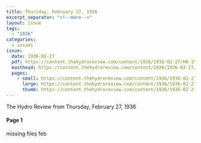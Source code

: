 ```yaml
---
title: Thursday, February 27, 1936
excerpt_separator: "<!--more-->"
layout: issue
tags:
  - "1936"
categories:
  - issues
issue:
  date: 1936-02-27
  pdf: https://content.thehydroreview.com/content/1936/1936-02-27/HR-1936-02-27.pdf
  masthead: https://content.thehydroreview.com/content/1936/1936-02-27/masthead/HR-1936-02-27.jpg
  pages:
    - small: https://content.thehydroreview.com/content/1936/1936-02-27/small/HR-1936-02-27-01.jpg
      large: https://content.thehydroreview.com/content/1936/1936-02-27/large/HR-1936-02-27-01.jpg
      thumb: https://content.thehydroreview.com/content/1936/1936-02-27/thumbnails/HR-1936-02-27-01.jpg
---
```


The Hydro Review from Thursday, February 27, 1936

<!--more-->

<h4>Page 1</h4>
<p>missing files feb</p>
